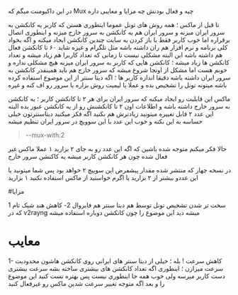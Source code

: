 در این داکیومنت میگم که Mux چیه و فعال بودنش چه مزایا و معایبی داره

تا قبل از ماکس ؛ همه روش های تونل عموما اینطوری هستن که کاربر یه کانکشن به سرور ایران میزنه و سرور ایران هم یه کانکشن به سرور خارج میزنه و اینطوری اتصال برقراره
اما خوب کاربر فقط با باز کردن یه سایت چندین کانکشن ایجاد میکنه و اگه بخواد کلی برنامه و نرم افزار هم ران داشته باشه مثل تلگرام و غیره شاید ۶۰ تا کانکشن فعال هم داشته باشه
این البته مشکلی نیست تا زمانی که تعداد کاربرا هم زیاد میشه و تعداد کانکشن ها زیاد میشه ؛ کانکشن هایی که کاربر به سرور ایران میزنه هیچ مشکلی نداره و خوبم هست اما مشکل از اونجا شروع میشه که سرور خارج هم باید همینقدر کانکشن به 
سرور ایران داشته باشه دقیقا اندازه کاربر ها ؛ اگه دیتا سنتر از این موضوع استفاده کرده باشه میتونه تونل را تشخیص بده و عملا یا لیمیت روش بزاره یا سرور رو اف کنه و غیره

ماکس این قابلیت رو ایجاد میکنه که سرور ایران برای هر ۲ تا کانکشن کاربر ؛ یه کانکشن به سرور خارج داشته باشه و اطلاعات اون ۲ تا کانکشنش رو از یه کانکشن عبور بده
البته این عدد ۲ قابل تغییره میتونید زیادترش هم بکنید اگه فکر میکنید دیتاسنترتون خیلی حساسه به این نکته
و خوب این عدد با این سوویچ در سرور ایران تنظیم میشه

> --mux-with:2

حالا فکر میکنم متوجه شده باشین که اگه این عدد رو به جای ۲ بزارید ۱ عملا ماکس غیر فعال شده چون هر کانکشن کاربر میشه یه کاکنشن سرور خارج

در نسخه چهار که منتشر شده مقدار پیشفرض این سوییچ ۲ خواهد بود پس شما میتونید یا این عددو بیشتر از ۲ بزارید یا اگرم خواستید از ماکس استفاده نکنید ۱ بزارید

#مزایا

1 سخت تر شدن تشخیص تونل توسط هم دیتا سنتر هم فایروال
2- کاهش هند شیک تام که در v2rayng میشه دید این موضوع را چون کانکشن دوباره استفاده میشه

# معایب

1- کاهش سرعت !
بله ؛ خیلی از دیتا سنتر های ایرانی روی کانکشن هاشون محدودیت سرعت میزارن ؛ اینطوری اگه تعداد کانکشن های بیشتری ساخته بشه سرعت بیشتری دست کاربر میرسه ولی خوب همه جا اینطوری نیست پس بهتره تست کنید این موضوع را 
و بعد اگه متوجه تغییر سرعت شدین ماکس رو غیرفعال کنید



